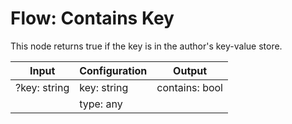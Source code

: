 # Flow: Contains Key

This node returns true if the key is in the author's key-value store.

| Input        | Configuration | Output         |
| ------------ | ------------- | -------------- |
| ?key: string | key: string   | contains: bool |
|              | type: any     |                |
